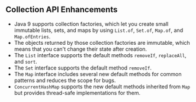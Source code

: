 ## Collection API Enhancements
- Java 9 supports collection factories, which let you create small
immutable lists, sets, and maps by using `List.of`, `Set.of`, `Map.of`, 
and `Map.ofEntries`. 
- The objects returned by those collection factories are immutable, which 
means that you can't change their state after creation. 
- The `List` interface supports the default methods `removeIf`, 
`replaceAll`, and `sort`. 
- The `Set` interface supports the default method `removeIf`. 
- The `Map` interface includes several new default methods for common 
patterns and reduces the scope for bugs. 
- `ConcurrentHashMap` supports the new default methods inherited from 
`Map` but provides thread-safe implementations for them. 